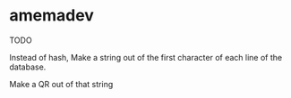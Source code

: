 # amemadev
TODO

Instead of hash, Make a string out of the first character of each line of the database.

Make a QR out of that string